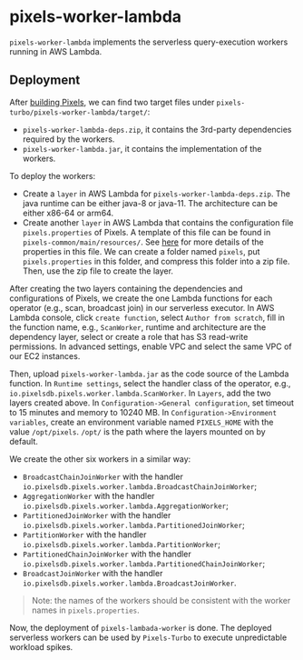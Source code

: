 # pixels-worker-lambda

`pixels-worker-lambda` implements the serverless query-execution workers running in AWS Lambda.

## Deployment

After [building Pixels](https://github.com/pixelsdb/pixels#build-pixels), we can find
two target files under `pixels-turbo/pixels-worker-lambda/target/`:
* `pixels-worker-lambda-deps.zip`, it contains the 3rd-party dependencies required by the workers.
* `pixels-worker-lambda.jar`, it contains the implementation of the workers.

To deploy the workers:
- Create a `layer` in AWS Lambda for `pixels-worker-lambda-deps.zip`. 
The java runtime can be either java-8 or java-11. The architecture can be either x86-64 or arm64.
- Create another `layer` in AWS Lambda that contains the configuration file `pixels.properties` of Pixels.
A template of this file can be found in `pixels-common/main/resources/`.
See [here](https://github.com/pixelsdb/pixels#build-pixels) for more details of the properties in this file.
We can create a folder named `pixels`, put `pixels.properties` in this folder, and compress
this folder into a zip file. Then, use the zip file to create the layer.

After creating the two layers containing the dependencies and configurations of Pixels, we create the
one Lambda functions for each operator (e.g., scan, broadcast join) in our serverless executor.
In AWS Lambda console, click `create function`, select `Author from scratch`, fill in the function name,
e.g., `ScanWorker`, runtime and architecture are the dependency layer, select or create a role that has
S3 read-write permissions.
In advanced settings, enable VPC and select the same VPC of our EC2 instances.

Then, upload `pixels-worker-lambda.jar` as the code source of the Lambda function.
In `Runtime settings`, select the handler class of the operator, e.g., `io.pixelsdb.pixels.worker.lambda.ScanWorker`.
In `Layers`, add the two layers created above.
In `Configuration->General configuration`, set timeout to 15 minutes and memory to 10240 MB.
In `Configuration->Environment variables`, create an environment variable named `PIXELS_HOME` with the value `/opt/pixels`.
`/opt/` is the path where the layers mounted on by default.

We create the other six workers in a similar way:
* `BroadcastChainJoinWorker` with the handler `io.pixelsdb.pixels.worker.lambda.BroadcastChainJoinWorker`;
* `AggregationWorker` with the handler `io.pixelsdb.pixels.worker.lambda.AggregationWorker`;
* `PartitionedJoinWorker` with the handler `io.pixelsdb.pixels.worker.lambda.PartitionedJoinWorker`;
* `PartitionWorker` with the handler `io.pixelsdb.pixels.worker.lambda.PartitionWorker`;
* `PartitionedChainJoinWorker` with the handler `io.pixelsdb.pixels.worker.lambda.PartitionedChainJoinWorker`;
* `BroadcastJoinWorker` with the handler `io.pixelsdb.pixels.worker.lambda.BroadcastJoinWorker`.

> Note: the names of the workers should be consistent with the worker names in `pixels.properties`.

Now, the deployment of `pixels-lambada-worker` is done. The deployed serverless workers can be used by `Pixels-Turbo` 
to execute unpredictable workload spikes.